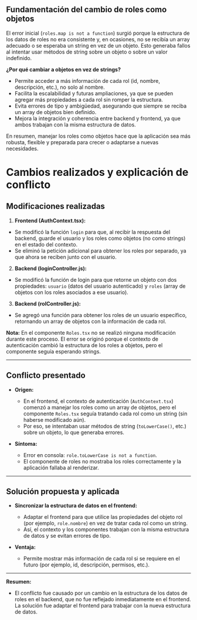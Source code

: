 ## Fundamentación del cambio de roles como objetos

El error inicial (`roles.map is not a function`) surgió porque la estructura de los datos de roles no era consistente y, en ocasiones, no se recibía un array adecuado o se esperaba un string en vez de un objeto. Esto generaba fallos al intentar usar métodos de string sobre un objeto o sobre un valor indefinido.

**¿Por qué cambiar a objetos en vez de strings?**

- Permite acceder a más información de cada rol (id, nombre, descripción, etc.), no solo al nombre.
- Facilita la escalabilidad y futuras ampliaciones, ya que se pueden agregar más propiedades a cada rol sin romper la estructura.
- Evita errores de tipo y ambigüedad, asegurando que siempre se reciba un array de objetos bien definido.
- Mejora la integración y coherencia entre backend y frontend, ya que ambos trabajan con la misma estructura de datos.

En resumen, manejar los roles como objetos hace que la aplicación sea más robusta, flexible y preparada para crecer o adaptarse a nuevas necesidades.
# Cambios realizados y explicación de conflicto 

## Modificaciones realizadas



1. **Frontend (AuthContext.tsx):**
  - Se modificó la función `login` para que, al recibir la respuesta del backend, guarde el usuario y los roles como objetos (no como strings) en el estado del contexto.
  - Se eliminó la petición adicional para obtener los roles por separado, ya que ahora se reciben junto con el usuario.

2. **Backend (loginController.js):**
  - Se modificó la función de login para que retorne un objeto con dos propiedades: `usuario` (datos del usuario autenticado) y `roles` (array de objetos con los roles asociados a ese usuario).

3. **Backend (rolController.js):**
  - Se agregó una función para obtener los roles de un usuario específico, retornando un array de objetos con la información de cada rol.

**Nota:** En el componente `Roles.tsx` no se realizó ninguna modificación durante este proceso. El error se originó porque el contexto de autenticación cambió la estructura de los roles a objetos, pero el componente seguía esperando strings.

---


## Conflicto presentado

- **Origen:**
  - En el frontend, el contexto de autenticación (`AuthContext.tsx`) comenzó a manejar los roles como un array de objetos, pero el componente `Roles.tsx` seguía tratando cada rol como un string (sin haberse modificado aún).
  - Por eso, se intentaban usar métodos de string (`toLowerCase()`, etc.) sobre un objeto, lo que generaba errores.

- **Síntoma:**
  - Error en consola: `role.toLowerCase is not a function`.
  - El componente de roles no mostraba los roles correctamente y la aplicación fallaba al renderizar.

---


## Solución propuesta y aplicada

- **Sincronizar la estructura de datos en el frontend:**
  - Adaptar el frontend para que utilice las propiedades del objeto rol (por ejemplo, `role.nombre`) en vez de tratar cada rol como un string.
  - Así, el contexto y los componentes trabajan con la misma estructura de datos y se evitan errores de tipo.

- **Ventaja:**
  - Permite mostrar más información de cada rol si se requiere en el futuro (por ejemplo, id, descripción, permisos, etc.).

---

**Resumen:**
- El conflicto fue causado por un cambio en la estructura de los datos de roles en el backend, que no fue reflejado inmediatamente en el frontend. La solución fue adaptar el frontend para trabajar con la nueva estructura de datos.
